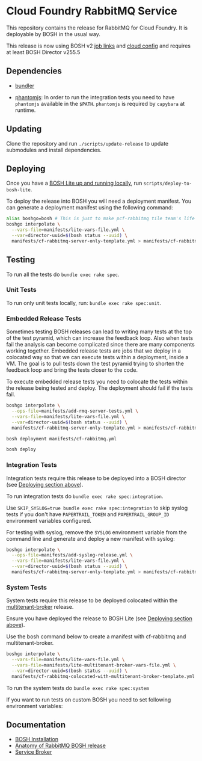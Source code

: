 # Cloud Foundry RabbitMQ Service

This repository contains the release for RabbitMQ for Cloud Foundry.
It is deployable by BOSH in the usual way.

This release is now using BOSH v2 [job links](https://bosh.io/docs/links.html) and [cloud config](https://bosh.io/docs/cloud-config.html) and requires at least BOSH Director v255.5

## Dependencies

- [bundler](http://bundler.io/)

- [phantomjs](http://phantomjs.org/): In order to run the integration tests you need to have `phantomjs` available in the `$PATH`. `phantomjs` is required by `capybara` at runtime.

## Updating

Clone the repository and run `./scripts/update-release` to update submodules and install dependencies.

## Deploying

Once you have a [BOSH Lite up and running locally](https://github.com/cloudfoundry/bosh-lite), run `scripts/deploy-to-bosh-lite`.

To deploy the release into BOSH you will need a deployment manifest. You can generate a deployment manifest using the following command:
```sh
alias boshgo=bosh # This is just to make pcf-rabbitmq tile team's life simpler
boshgo interpolate \
  --vars-file=manifests/lite-vars-file.yml \
  --var=director-uuid=$(bosh status --uuid) \
  manifests/cf-rabbitmq-server-only-template.yml > manifests/cf-rabbitmq.yml
```

## Testing

To run all the tests do `bundle exec rake spec`.

### Unit Tests

To run only unit tests locally, run: `bundle exec rake spec:unit`.

### Embedded Release Tests

Sometimes testing BOSH releases can lead to writing many tests at the top of
the test pyramid, which can increase the feedback loop. Also when tests fail the
analysis can become complicated since there are many components working together.
Embedded release tests are jobs that we deploy in a colocated way so that we can
execute tests within a deployment, inside a VM. The goal is to pull tests down
the test pyramid trying to shorten the feedback loop and bring the tests closer
to the code.

To execute embedded release tests you need to colocate the tests within the
release being tested and deploy. The deployment should fail if the tests fail.

```sh
boshgo interpolate \
  --ops-file=manifests/add-rmq-server-tests.yml \
  --vars-file=manifests/lite-vars-file.yml \
  --var=director-uuid=$(bosh status --uuid) \
  manifests/cf-rabbitmq-server-only-template.yml > manifests/cf-rabbitmq.yml
```

```sh
bosh deployment manifests/cf-rabbitmq.yml
```

```sh
bosh deploy
```

### Integration Tests
Integration tests require this release to be deployed into a BOSH director (see [Deploying section above](#deploying)).

To run integration tests do `bundle exec rake spec:integration`.

Use `SKIP_SYSLOG=true bundle exec rake spec:integration` to skip syslog tests if you don't have `PAPERTRAIL_TOKEN` and `PAPERTRAIL_GROUP_ID` environment variables configured.

For testing with syslog, remove the `SYSLOG` environment variable from the command line and generate and deploy a new manifest with syslog:

```sh
boshgo interpolate \
  --ops-file=manifests/add-syslog-release.yml \
  --vars-file=manifests/lite-vars-file.yml \
  --var=director-uuid=$(bosh status --uuid) \
  manifests/cf-rabbitmq-server-only-template.yml > manifests/cf-rabbitmq.yml
```

### System Tests
System tests require this release to be deployed colocated within the [multitenant-broker](https://github.com/pivotal-cf/cf-rabbitmq-broker-release) release.

Ensure you have deployed the release to BOSH Lite (see [Deploying section above](#deploying)).

Use the bosh command below to create a manifest with cf-rabbitmq and multitenant-broker.
```sh
boshgo interpolate \
  --vars-file=manifests/lite-vars-file.yml \
  --vars-file=manifests/lite-multitenant-broker-vars-file.yml \
  --var=director-uuid=$(bosh status --uuid) \
  manifests/cf-rabbitmq-colocated-with-multitenant-broker-template.yml > manifests/cf-rabbitmq.yml
```

To run the system tests do `bundle exec rake spec:system`

If you want to run tests on custom BOSH you need to set following environment variables:

## Documentation

 * [BOSH Installation](docs/bosh_install.md)
 * [Anatomy of RabbitMQ BOSH release](docs/bosh_rabbitmq.md)
 * [Service Broker](docs/service_broker.md)
